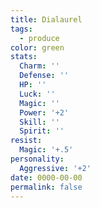 ```yaml
---
title: Dialaurel
tags:
  - produce
color: green
stats:
  Charm: ''
  Defense: ''
  HP: ''
  Luck: ''
  Magic: ''
  Power: '+2'
  Skill: ''
  Spirit: ''
resist:
  Magic: '+.5'
personality:
  Aggressive: '+2'
date: 0000-00-00
permalink: false
---
```

